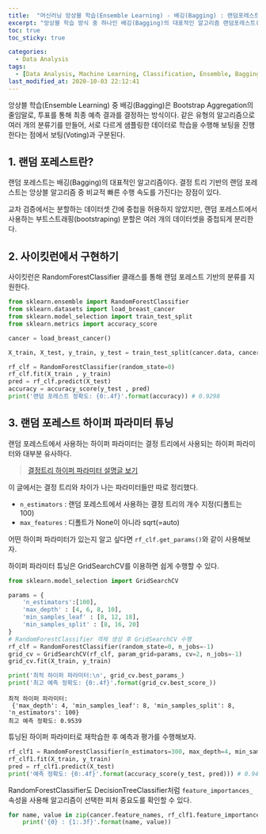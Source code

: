 ```yaml
---
title:  "머신러닝 앙상블 학습(Ensemble Learning) - 배깅(Bagging) : 랜덤포레스트(Random Forest)"
excerpt: "앙상블 학습 방식 중 하나인 배깅(Bagging)의 대표적인 알고리즘 랜덤포레스트(Random Forest)에 대해 정리한 글입니다."
toc: true
toc_sticky: true

categories:
  - Data Analysis
tags:
  - [Data Analysis, Machine Learning, Classification, Ensemble, Bagging, Random Forest, Scikit learn]
last_modified_at: 2020-10-03 22:12:41
---
```


앙상블 학습(Ensemble Learning) 중 배깅(Bagging)은 Bootstrap Aggregation의 줄임말로, 투표를 통해 최종 예측 결과를 결정하는 방식이다. 같은 유형의 알고리즘으로 여러 개의 분류기를 만들어, 서로 다르게 샘플링한 데이터로 학습을 수행해 보팅을 진행한다는 점에서 보팅(Voting)과 구분된다.   

## 1. 랜덤 포레스트란?  

랜덤 포레스트는 배깅(Bagging)의 대표적인 알고리즘이다. 결정 트리 기반의 랜덤 포레스트는 앙상블 알고리즘 중 비교적 빠른 수행 속도를 가진다는 장점이 있다.  

교차 검증에서는 분할하는 데이터셋 간에 중첩을 허용하지 않았지만, 랜덤 포레스트에서 사용하는 부트스트래핑(bootstraping) 분할은 여러 개의 데이터셋을 중첩되게 분리한다.

## 2. 사이킷런에서 구현하기  

사이킷런은 RandomForestClassifier 클래스를 통해 랜덤 포레스트 기반의 분류를 지원한다.  

```py
from sklearn.ensemble import RandomForestClassifier
from sklearn.datasets import load_breast_cancer
from sklearn.model_selection import train_test_split
from sklearn.metrics import accuracy_score

cancer = load_breast_cancer()

X_train, X_test, y_train, y_test = train_test_split(cancer.data, cancer.target, test_size=0.2)

rf_clf = RandomForestClassifier(random_state=0)
rf_clf.fit(X_train , y_train)
pred = rf_clf.predict(X_test)
accuracy = accuracy_score(y_test , pred)
print('랜덤 포레스트 정확도: {0:.4f}'.format(accuracy)) # 0.9298
```  

## 3. 랜덤 포레스트 하이퍼 파라미터 튜닝  

랜덤 포레스트에서 사용하는 하이퍼 파라미터는 결정 트리에서 사용되는 하이퍼 파라미터와 대부분 유사하다.    

> [결정트리 하이퍼 파라미터 설명글 보기](https://ek-koh.github.io/data%20analysis/decision-tree/#3-%EA%B2%B0%EC%A0%95%ED%8A%B8%EB%A6%AC%EC%9D%98-%EA%B3%BC%EC%A0%81%ED%95%A9)    

이 글에서는 결정 트리와 차이가 나는 파라미터들만 따로 정리했다.  

- `n_estimators` : 랜덤 포레스트에서 사용하는 결정 트리의 개수 지정(디폴트는 100)
- `max_features` : 디폴트가 None이 아니라 sqrt(=auto)

어떤 하이퍼 파라미터가 있는지 알고 싶다면 `rf_clf.get_params()`와 같이 사용해보자.   

하이퍼 파라미터 튜닝은 GridSearchCV를 이용하면 쉽게 수행할 수 있다.  

```py
from sklearn.model_selection import GridSearchCV

params = {
    'n_estimators':[100],
    'max_depth' : [4, 6, 8, 10], 
    'min_samples_leaf' : [8, 12, 18],
    'min_samples_split' : [8, 16, 20]
}
# RandomForestClassifier 객체 생성 후 GridSearchCV 수행
rf_clf = RandomForestClassifier(random_state=0, n_jobs=-1)
grid_cv = GridSearchCV(rf_clf, param_grid=params, cv=2, n_jobs=-1)
grid_cv.fit(X_train, y_train)

print('최적 하이퍼 파라미터:\n', grid_cv.best_params_)
print('최고 예측 정확도: {0:.4f}'.format(grid_cv.best_score_))
```  

```
최적 하이퍼 파라미터:
 {'max_depth': 4, 'min_samples_leaf': 8, 'min_samples_split': 8, 'n_estimators': 100}
최고 예측 정확도: 0.9539
```  

튜닝된 하이퍼 파라미터로 재학습한 후 예측과 평가를 수행해보자.  

```py
rf_clf1 = RandomForestClassifier(n_estimators=300, max_depth=4, min_samples_leaf=8, min_samples_split=8, random_state=0)
rf_clf1.fit(X_train, y_train)
pred = rf_clf1.predict(X_test)
print('예측 정확도: {0:.4f}'.format(accuracy_score(y_test, pred))) # 0.9474
```  

RandomForestClassifier도 DecisionTreeClassifier처럼 `feature_importances_` 속성을 사용해 알고리즘이 선택한 피처 중요도를 확인할 수 있다.  

```py
for name, value in zip(cancer.feature_names, rf_clf1.feature_importances_):
    print('{0} : {1:.3f}'.format(name, value))
```


